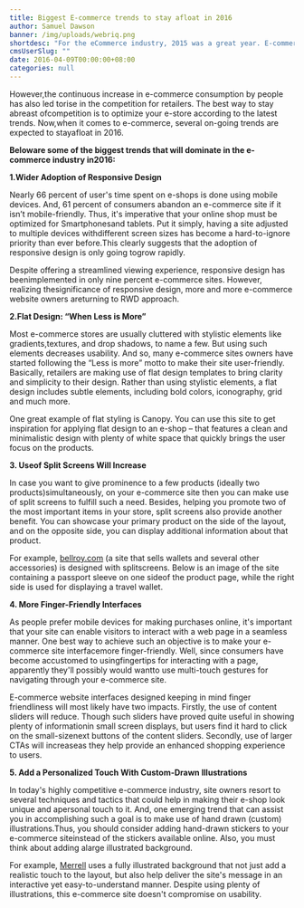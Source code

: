 ```yaml
---
title: Biggest E-commerce trends to stay afloat in 2016
author: Samuel Dawson
banner: /img/uploads/webriq.png
shortdesc: "For the eCommerce industry, 2015 was a great year. E-commerce sales worldwide grew from $1.3 trillion in 2014 to $1.4 trillion in 2015. And, it is expected that retail commerce sales is going to be even better in 2016. In fact, according to an online report, “e-commerce sales will boost by 50 percent this year.” "
cmsUserSlug: ""
date: 2016-04-09T00:00:00+08:00
categories: null
---
```




However,the continuous increase in e-commerce consumption by people has also led torise in the competition for retailers. The best way to stay abreast ofcompetition is to optimize your e-store according to the latest trends. Now,when it comes to e-commerce, several on-going trends are expected to stayafloat in 2016. 

**Beloware some of the biggest trends that will dominate in the e-commerce industry in2016:**

**1.Wider Adoption of Responsive Design**

Nearly 66 percent of user's time spent on e-shops is done using mobile devices. And, 61 percent of consumers abandon an e-commerce site if it isn’t mobile-friendly. Thus, it's imperative that your online shop must be optimized for Smartphonesand tablets. Put it simply, having a site adjusted to multiple devices withdifferent screen sizes has become a hard-to-ignore priority than ever before.This clearly suggests that the adoption of responsive design is only going togrow rapidly. 

Despite offering a streamlined viewing experience, responsive design has beenimplemented in only nine percent e-commerce sites. However, realizing thesignificance of responsive design, more and more e-commerce website owners areturning to RWD approach. 

**2.Flat Design: “When Less is More”**

Most e-commerce stores are usually cluttered with stylistic elements like gradients,textures, and drop shadows, to name a few. But using such elements decreases usability. And so, many e-commerce sites owners have started following the “Less is more” motto to make their site user-friendly. Basically, retailers are making use of flat design templates to bring clarity and simplicity to their design. Rather than using stylistic elements, a flat design includes subtle elements, including bold colors, iconography, grid and much more. 

One great example of flat styling is Canopy. You can use this site to get inspiration for applying flat design to an e-shop – that features a clean and minimalistic design with plenty of white space that quickly brings the user focus on the products.

**3. Useof Split Screens Will Increase**

In case you want to give prominence to a few products (ideally two products)simultaneously, on your e-commerce site then you can make use of split screens to fulfill such a need. Besides, helping you promote two of the most important items in your store, split screens also provide another benefit. You can showcase your primary product on the side of the layout, and on the opposite side, you can display additional information about that product. 

For example, [bellroy.com](http://bellroy.com/) (a site that sells wallets and several other accessories) is designed with splitscreens. Below is an image of the site containing a passport sleeve on one sideof the product page, while the right side is used for displaying a travel wallet. 

**4. More Finger-Friendly Interfaces**

As people prefer mobile devices for making purchases online, it's important that your site can enable visitors to interact with a web page in a seamless manner. One best way to achieve such an objective is to make your e-commerce site interfacemore finger-friendly. Well, since consumers have become accustomed to usingfingertips for interacting with a page, apparently they'll possibly would wantto use multi-touch gestures for navigating through your e-commerce site. 

E-commerce website interfaces designed keeping in mind finger friendliness will most likely have two impacts. Firstly, the use of content sliders will reduce. Though such sliders have proved quite useful in showing plenty of informationin small screen displays, but users find it hard to click on the small-sizenext buttons of the content sliders. Secondly, use of larger CTAs will increaseas they help provide an enhanced shopping experience to users.  

**5. Add a Personalized Touch With Custom-Drawn Illustrations**

In today's highly competitive e-commerce industry, site owners resort to several techniques and tactics that could help in making their e-shop look unique and apersonal touch to it. And, one emerging trend that can assist you in accomplishing such a goal is to make use of hand drawn (custom) illustrations.Thus, you should consider adding hand-drawn stickers to your e-commerce siteinstead of the stickers available online. Also, you must think about adding alarge illustrated background. 

For example, [Merrell](http://www.merrell.com/US/en) uses a fully illustrated background that not just add a realistic touch to the layout, but also help deliver the site's message in an interactive yet easy-to-understand manner. Despite using plenty of illustrations, this e-commerce site doesn't compromise on usability.


 

 

 